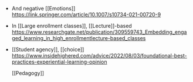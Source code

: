 - And negative [[Emotions]] https://link.springer.com/article/10.1007/s10734-021-00720-9
- In [[Large enrollment classes]], [[Lecture]]-based https://www.researchgate.net/publication/309559743_Embedding_engaged_learning_in_high_enrollmentlecture-based_classes
- [[Student agency]], [[choice]] https://www.insidehighered.com/advice/2022/08/03/foundational-best-practices-experiential-learning-opinion
  
  [[Pedagogy]]